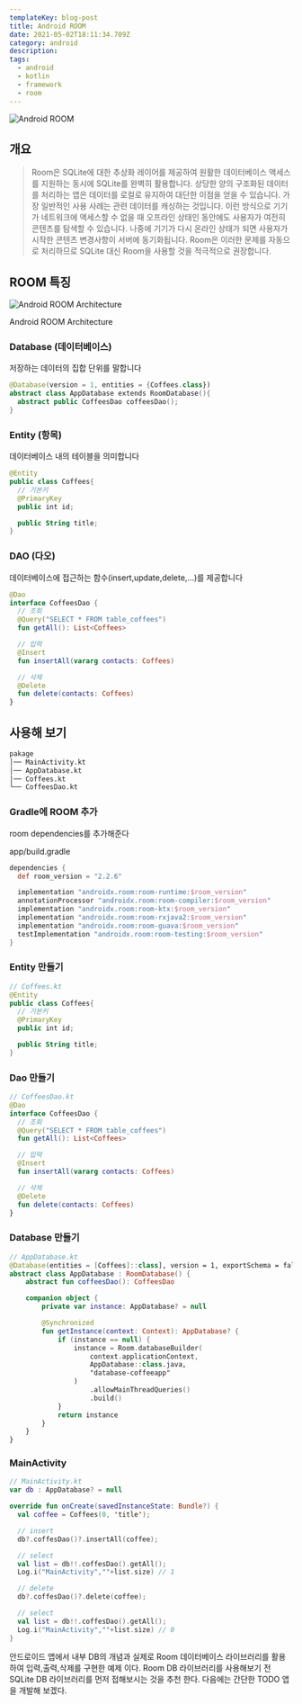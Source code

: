 ```yaml
---
templateKey: blog-post
title: Android ROOM
date: 2021-05-02T18:11:34.709Z
category: android
description:
tags:
  - android
  - kotlin
  - framework
  - room
---
```


![Android ROOM](/assets/android-logo.png "Android ROOM")

## 개요

> Room은 SQLite에 대한 추상화 레이어를 제공하여 원활한 데이터베이스 액세스를 지원하는 동시에 SQLite를 완벽히 활용합니다. 상당한 양의 구조화된 데이터를 처리하는 앱은 데이터를 로컬로 유지하여 대단한 이점을 얻을 수 있습니다. 가장 일반적인 사용 사례는 관련 데이터를 캐싱하는 것입니다. 이런 방식으로 기기가 네트워크에 액세스할 수 없을 때 오프라인 상태인 동안에도 사용자가 여전히 콘텐츠를 탐색할 수 있습니다. 나중에 기기가 다시 온라인 상태가 되면 사용자가 시작한 콘텐츠 변경사항이 서버에 동기화됩니다. Room은 이러한 문제를 자동으로 처리하므로 SQLite 대신 Room을 사용할 것을 적극적으로 권장합니다.

## ROOM 특징

![Android ROOM Architecture](/assets/android_room_architecture.png "Android ROOM Architecture")

Android ROOM Architecture

### Database (데이터베이스)

저장하는 데이터의 집합 단위를 말합니다

```kotlin
@Database(version = 1, entities = {Coffees.class})
abstract class AppDatabase extends RoomDatabase(){
  abstract public CoffeesDao coffeesDao();
}
```

### Entity (항목)

데이터베이스 내의 테이블을 의미합니다

```kotlin
@Entity
public class Coffees{
  // 기본키
  @PrimaryKey
  public int id;

  public String title;
}
```

### DAO (다오)

데이터베이스에 접근하는 함수(insert,update,delete,...)를 제공합니다

```kotlin
@Dao
interface CoffeesDao {
  // 조회
  @Query("SELECT * FROM table_coffees")
  fun getAll(): List<Coffees>

  // 입력
  @Insert
  fun insertAll(vararg contacts: Coffees)

  // 삭제
  @Delete
  fun delete(contacts: Coffees)
}
```

## 사용해 보기

```sh
pakage
│── MainActivity.kt
│── AppDatabase.kt
│── Coffees.kt
└── CoffeesDao.kt
```

### Gradle에 ROOM 추가

room dependencies를 추가해준다

app/build.gradle

```groovy
dependencies {
  def room_version = "2.2.6"

  implementation "androidx.room:room-runtime:$room_version"
  annotationProcessor "androidx.room:room-compiler:$room_version"
  implementation "androidx.room:room-ktx:$room_version"
  implementation "androidx.room:room-rxjava2:$room_version"
  implementation "androidx.room:room-guava:$room_version"
  testImplementation "androidx.room:room-testing:$room_version"
}
```

### Entity 만들기

```kotlin
// Coffees.kt
@Entity
public class Coffees{
  // 기본키
  @PrimaryKey
  public int id;

  public String title;
}
```

### Dao 만들기

```kotlin
// CoffeesDao.kt
@Dao
interface CoffeesDao {
  // 조회
  @Query("SELECT * FROM table_coffees")
  fun getAll(): List<Coffees>

  // 입력
  @Insert
  fun insertAll(vararg contacts: Coffees)

  // 삭제
  @Delete
  fun delete(contacts: Coffees)
}
```

### Database 만들기

```kotlin
// AppDatabase.kt
@Database(entities = [Coffees]::class], version = 1, exportSchema = false)
abstract class AppDatabase : RoomDatabase() {
    abstract fun coffeesDao(): CoffeesDao

    companion object {
        private var instance: AppDatabase? = null

        @Synchronized
        fun getInstance(context: Context): AppDatabase? {
            if (instance == null) {
                instance = Room.databaseBuilder(
                    context.applicationContext,
                    AppDatabase::class.java,
                    "database-coffeeapp"
                )
                    .allowMainThreadQueries()
                    .build()
            }
            return instance
        }
    }
}
```

### MainActivity

```kotlin
// MainActivity.kt
var db : AppDatabase? = null

override fun onCreate(savedInstanceState: Bundle?) {
  val coffee = Coffees(0, 'title');

  // insert
  db?.coffesDao()?.insertAll(coffee);

  // select
  val list = db!!.coffesDao().getAll();
  Log.i("MainActivity",""+list.size) // 1

  // delete
  db?.coffesDao()?.delete(coffee);

  // select
  val list = db!!.coffesDao().getAll();
  Log.i("MainActivity",""+list.size) // 0
}
```

안드로이드 앱에서 내부 DB의 개념과 실제로 Room 데이터베이스 라이브러리를 활용하여 입력,출력,삭제를 구현한 예제 이다. Room DB 라이브러리를 사용해보기 전 SQLite DB 라이브러리를 먼저 접해보시는 것을 추천 한다. 다음에는 간단한 TODO 앱을 개발해 보겠다.
